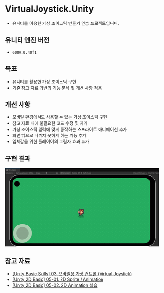 # VirtualJoystick.Unity
- 유니티를 이용한 가상 조이스틱 만들기 연습 프로젝트입니다.

## 유니티 엔진 버전
- `6000.0.40f1`

## 목표
- 유니티를 활용한 가상 조이스틱 구현
- 기존 참고 자료 기반의 기능 분석 및 개선 사항 적용

## 개선 사항
- 모바일 환경에서도 사용할 수 있는 가상 조이스틱 구현
- 참고 자료 내에 불필요한 코드 수정 및 제거
- 가상 조이스틱 입력에 맞게 동작하는 스프라이트 애니메이션 추가
- 화면 밖으로 나가지 못하게 하는 기능 추가
- 입체감을 위한 플레이어의 그림자 효과 추가

## 구현 결과

![Result](./Image/Result.gif)

## 참고 자료
- [[Unity Basic Skills] 03. 모바일용 가상 컨트롤 (Virtual Joystick)](https://www.youtube.com/watch?v=yWRdnmLHHb8&t=144s)
- [[Unity 2D Basic] 05-01. 2D Sprite / Animation](https://www.youtube.com/watch?v=jg4nCHgDCFg&t=2s)
- [[Unity 2D Basic] 05-02. 2D Animation 실습](https://www.youtube.com/watch?v=rQMbDQ1yTAo])
